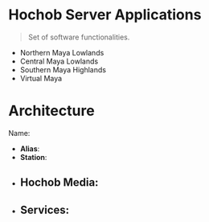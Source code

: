 # Hochob Server Applications

> Set of software functionalities.

- Northern Maya Lowlands
- Central Maya Lowlands
- Southern Maya Highlands
- Virtual Maya

# Architecture

Name:

- __Alias__:
- __Station__:
- __Hochob Media__:
  - 
- __Services__:
  - 

